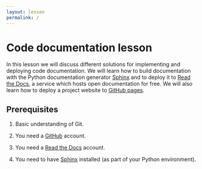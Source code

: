 ```yaml
---
layout: lesson
permalink: /
---
```


# Code documentation lesson

In this lesson we will discuss different solutions for implementing and
deploying code documentation.  We will learn how to build documentation with
the Python documentation generator [Sphinx](http://www.sphinx-doc.org) and to
deploy it to [Read the Docs](https://readthedocs.org), a service which hosts
open documentation for free.  We will also learn how to deploy a project
website to [GitHub pages](https://pages.github.com).


## Prerequisites

1. Basic understanding of Git.

2. You need a [GitHub](https://github.com) account.

3. You need a [Read the Docs](https://readthedocs.org) account.

4. You need to have [Sphinx](http://www.sphinx-doc.org) installed (as part of your Python environment).
